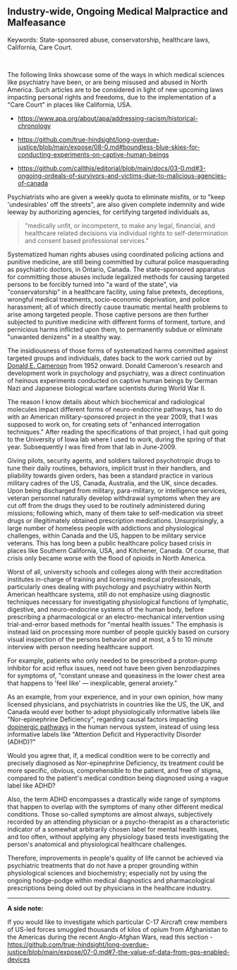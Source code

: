 ## Industry-wide, Ongoing Medical Malpractice and Malfeasance

Keywords: State-sponsored abuse, conservatorship, healthcare laws, California, Care Court.

<br>

The following links showcase some of the ways in which medical sciences like psychiatry have been, or are being misused and abused in North America. Such articles are to be considered in light of new upcoming laws impacting personal rights and freedoms, due to the implementation of a "Care Court" in places like California, USA. 

- https://www.apa.org/about/apa/addressing-racism/historical-chronology

- https://github.com/true-hindsight/long-overdue-justice/blob/main/expose/08-0.md#boundless-blue-skies-for-conducting-experiments-on-captive-human-beings

- https://github.com/callthis/editorial/blob/main/docs/03-0.md#3-ongoing-ordeals-of-survivors-and-victims-due-to-malicious-agencies-of-canada

Psychiatrists who are given a weekly quota to eliminate misfits, or to "keep 'undesirables' off the streets", are also given complete indemnity and wide leeway by authorizing agencies, for certifying targeted individuals as, 

>"medically unfit, or incompetent, to make any legal, financial, and healthcare related decisions via individual rights to self-determination and consent based professional services." 

Systematized human rights abuses using coordinated policing actions and punitive medicine, are still being committed by cultural police masquerading as psychiatric doctors, in Ontario, Canada. The state-sponsored apparatus for committing those abuses include legalized methods for causing targeted persons to be forcibly turned into "a ward of the state", via "conservatorship" in a healthcare facility, using false pretexts, deceptions, wrongful medical treatments, socio-economic deprivation, and police harassment; all of which directly cause traumatic mental health problems to arise among targeted people. Those captive persons are then further subjected to punitive medicine with different forms of torment, torture, and pernicious harms inflicted upon them, to permanently subdue or eliminate "unwanted denizens" in a stealthy way.  

The insidiousness of those forms of systematized harms committed against targeted groups and individuals, dates back to the work carried out by [Donald E. Cameroon](https://en.wikipedia.org/wiki/Donald_Ewen_Cameron) from 1952 onward. Donald Cameroon's research and development work in psychology and psychiatry, was a direct continuation of heinous experiments conducted on captive human beings by German Nazi and Japanese biological warfare scientists during World War II. 

The reason I know details about which biochemical and radiological molecules impact different forms of neuro-endocrine pathways, has to do with an American military-sponsored project in the year 2009, that I was supposed to work on, for creating sets of "enhanced interrogation techniques." After reading the specifications of that project, I had quit going to the University of Iowa lab where I used to work, during the spring of that year. Subsequently I was fired from that lab in June-2009.

Giving pilots, security agents, and soldiers tailored psychotropic drugs to tune their daily routines, behaviors, implicit trust in their handlers, and pliability towards given orders, has been a standard practice in various military cadres of the US, Canada, Australia, and the UK, since decades. Upon being discharged from military, para-military, or intelligence services, veteran personnel naturally develop withdrawal symptoms when they are cut off from the drugs they used to be routinely administered during missions; following which, many of them take to self-medication via street drugs or illegitimately obtained prescription medications. Unsurprisingly, a large number of homeless people with addictions and physiological challenges, within Canada and the US, happen to be military service veterans. This has long been a public healthcare policy based crisis in places like Southern California, USA, and Kitchener, Canada. Of course, that crisis only became worse with the flood of opioids in North America. 

Worst of all, university schools and colleges along with their accreditation institutes in-charge of training and licensing medical professionals, particularly ones dealing with psychology and psychiatry within North American healthcare systems, still do not emphasize using diagnostic techniques necessary for investigating physiological functions of lymphatic, digestive, and neuro-endocrine systems of the human body, before prescribing a pharmacological or an electro-mechanical intervention using trial-and-error based methods for "mental health issues." The emphasis is instead laid on processing more number of people quickly based on cursory visual inspection of the persons behavior and at most, a 5 to 10 minute interview with person needing healthcare support. 

For example, patients who only needed to be prescribed a proton-pump inhibitor for acid reflux issues, need not have been given benzodiazpines for symptoms of, "constant unease and queasiness in the lower chest area that happens to 'feel like' — inexplicable, general anxiety." 

As an example, from your experience, and in your own opinion, how many licensed physicians, and psychiatrists in countries like the US, the UK, and Canada would ever bother to adopt physiologically informative labels like "Nor-epinephrine Deficiency", regarding causal factors impacting [dopinergic pathways](https://en.wikipedia.org/wiki/Dopaminergic_pathways) in the human nervous system, instead of using less informative labels like "Attention Deficit and Hyperactivity Disorder (ADHD)?" 

Would you agree that, if, a medical condition were to be correctly and precisely diagnosed as Nor-epinephrine Deficiency, its treatment could be more specific, obvious, comprehensible to the patient, and free of stigma, compared to the patient's medical condition being diagnosed using a vague label like ADHD? 

Also, the term ADHD encompasses a drastically wide range of symptoms that happen to overlap with the symptoms of many other different medical conditions. Those so-called symptoms are almost always, subjectively recorded by an attending physician or a psycho-therapist as a characteristic indicator of a somewhat arbitrarily chosen label for mental health issues, and too often, without applying any physiology based tests investigating the person's anatomical and physiological healthcare challenges.  

Therefore, improvements in people's quality of life cannot be achieved via psychiatric treatments that do not have a proper grounding within physiological sciences and biochemistry; especially not by using the ongoing hodge-podge within medical diagnostics and pharmacological prescriptions being doled out by physicians in the healthcare industry. 

---

**A side note:**

If you would like to investigate which particular C-17 Aircraft crew members of US-led forces smuggled thousands of kilos of opium from Afghanistan to the Americas during the recent Anglo-Afghan Wars, read this section - https://github.com/true-hindsight/long-overdue-justice/blob/main/expose/07-0.md#7-the-value-of-data-from-gps-enabled-devices 
